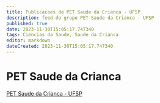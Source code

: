 ```yaml
---
title: Publicacoes de PET Saude da Crianca - UFSP 
description: feed do grupo PET Saude da Crianca - UFSP
published: true
date: 2023-11-30T15:05:17.747340
tags: Ciencias da Saude, Saude da Crianca
editor: markdown
dateCreated: 2023-11-30T15:05:17.747340
---
```


# PET Saude da Crianca
[PET Saude da Crianca - UFSP](/grupo/235PETSaudedaCriancaUFSP)